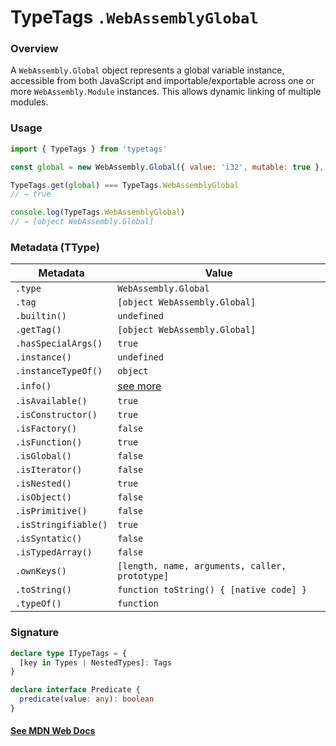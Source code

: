 # TypeTags `.WebAssemblyGlobal`

### Overview

A `WebAssembly.Global` object represents a global variable instance, accessible from both JavaScript and importable/exportable across one or more `WebAssembly.Module` instances. This allows dynamic linking of multiple modules.

### Usage

```js
import { TypeTags } from 'typetags'

const global = new WebAssembly.Global({ value: 'i32', mutable: true }, 0)

TypeTags.get(global) === TypeTags.WebAssemblyGlobal
// → true

console.log(TypeTags.WebAssemblyGlobal)
// → [object WebAssembly.Global]
```

### Metadata (TType)

| Metadata             | Value                                          |
| -------------------- | ---------------------------------------------- |
| `.type`              | `WebAssembly.Global`                           |
| `.tag`               | `[object WebAssembly.Global]`                  |
| `.builtin()`         | `undefined`                                    |
| `.getTag()`          | `[object WebAssembly.Global]`                  |
| `.hasSpecialArgs()`  | `true`                                         |
| `.instance()`        | `undefined`                                    |
| `.instanceTypeOf()`  | `object`                                       |
| `.info()`            | [see more]()                                   |
| `.isAvailable()`     | `true`                                         |
| `.isConstructor()`   | `true`                                         |
| `.isFactory()`       | `false`                                        |
| `.isFunction()`      | `true`                                         |
| `.isGlobal()`        | `false`                                        |
| `.isIterator()`      | `false`                                        |
| `.isNested()`        | `true`                                         |
| `.isObject()`        | `false`                                        |
| `.isPrimitive()`     | `false`                                        |
| `.isStringifiable()` | `true`                                         |
| `.isSyntatic()`      | `false`                                        |
| `.isTypedArray()`    | `false`                                        |
| `.ownKeys()`         | `[length, name, arguments, caller, prototype]` |
| `.toString()`        | `function toString() { [native code] }`        |
| `.typeOf()`          | `function`                                     |

### Signature

```ts
declare type ITypeTags = {
  [key in Types | NestedTypes]: Tags
}

declare interface Predicate {
  predicate(value: any): boolean
}
```

#### [See MDN Web Docs](https://developer.mozilla.org/en-US/docs/Web/JavaScript/Reference/Global_Objects/WebAssembly/Global)
